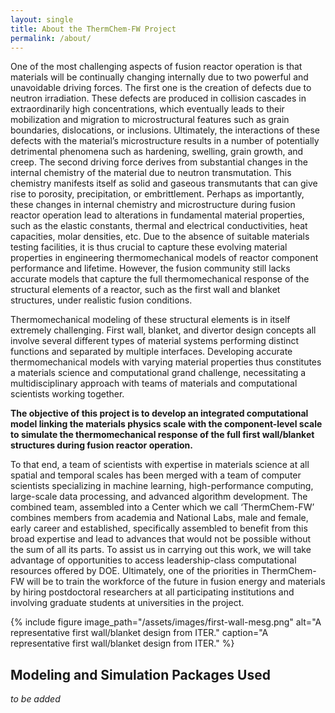 ```yaml
---
layout: single
title: About the ThermChem-FW Project
permalink: /about/
---
```


<!-- This is the project's public abstract.  It could be something different.  We could also expand on it. -->

One of the most challenging aspects of fusion reactor operation is that materials will be continually changing internally due to two powerful and unavoidable driving forces. The first one is the creation of defects due to neutron irradiation. These defects are produced in collision cascades in extraordinarily high concentrations, which eventually leads to their mobilization and migration to microstructural features such as grain boundaries, dislocations, or inclusions. Ultimately, the interactions of these defects with the material’s microstructure results in a number of potentially detrimental phenomena such as hardening, swelling, grain growth, and creep. The second driving force derives from substantial changes in the internal chemistry of the material due to neutron transmutation. This chemistry manifests itself as solid and gaseous transmutants that can give rise to porosity, precipitation, or embrittlement. Perhaps as importantly, these changes in internal chemistry and microstructure during fusion reactor operation lead to alterations in fundamental material properties, such as the elastic constants, thermal and electrical conductivities, heat capacities, molar densities, etc. Due to the absence of suitable materials testing facilities, it is thus crucial to capture these evolving material properties in engineering thermomechanical models of reactor component performance and lifetime. However, the fusion community still lacks accurate models that capture the full thermomechanical response of the structural elements of a reactor, such as the first wall and blanket structures, under realistic fusion conditions. 

Thermomechanical modeling of these structural elements is in itself extremely challenging. First wall, blanket, and divertor design concepts all involve several different types of material systems performing distinct functions and separated by multiple interfaces. Developing accurate thermomechanical models with varying material properties thus constitutes a materials science and computational grand challenge, necessitating a multidisciplinary approach with teams of materials and computational scientists working together. 

**The objective of this project is to develop an integrated computational model linking the materials physics scale with the component-level scale to simulate the thermomechanical response of the full first wall/blanket structures during fusion reactor operation.**

To that end, a team of scientists with expertise in materials science at all spatial and temporal scales has been merged with a team of computer scientists specializing in machine learning, high-performance computing, large-scale data processing, and advanced algorithm development. The combined team, assembled into a Center which we call ‘ThermChem-FW’ combines members from academia and National Labs, male and female, early career and established, specifically assembled to benefit from this broad expertise and lead to advances that would not be possible without the sum of all its parts. To assist us in carrying out this work, we will take advantage of opportunities to access leadership-class computational resources offered by DOE. Ultimately, one of the priorities in ThermChem-FW will be to train the workforce of the future in fusion energy and materials by hiring postdoctoral researchers at all participating institutions and involving graduate students at universities in the project.

<!-- Replace with proposal Fig. 2 -->
{% include figure image_path="/assets/images/first-wall-mesg.png" alt="A representative first wall/blanket design from ITER." 
caption="A representative first wall/blanket design from ITER." %}

<!-- Maybe add proposal Fig. 1 in some form? -->

## Modeling and Simulation Packages Used

*to be added*
